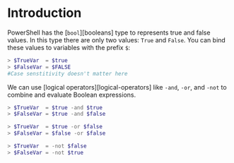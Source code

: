 # Introduction


PowerShell has the [`bool`][booleans] type to represents true and false values.
In this type there are only two values: `True` and `False`.
You can bind these values to variables with the prefix `$`:

```powershell
> $TrueVar  = $true
> $FalseVar = $FALSE
#Case senstitivity doesn't matter here
```

We can use [logical operators][logical-operators] like `-and`, `-or`, and `-not` to combine and evaluate Boolean expressions.

```powershell
> $TrueVar  = $true -and $true
> $FalseVar = $true -and $false

> $TrueVar  = $true -or $false
> $FalseVar = $false -or $false

> $TrueVar  = -not $false
> $FalseVar = -not $true
```
